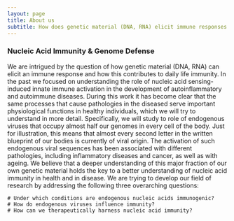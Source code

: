 ```yaml
---
layout: page
title: About us
subtitle: How does genetic material (DNA, RNA) elicit immune responses and the consequences for health and disease.
---
```


### Nucleic Acid Immunity & Genome Defense

We are intrigued by the question of how genetic material (DNA, RNA) can elicit an immune response and how this contributes to daily life immunity.  In the past we focused on understanding the role of nucleic acid sensing-induced innate immune activation in the development of autoinflammatory and autoimmune diseases. During this work it has become clear that the same processes that cause pathologies in the diseased serve important physiological functions in healthy individuals, which we will try to understand in more detail. Specifically, we will study to role of endogenous viruses that occupy almost half our genomes in every cell of the body. Just for illustration, this means that almost every second letter in the written blueprint of our bodies is currently of viral origin. The activation of such endogenous viral sequences has been associated with different pathologies, including inflammatory diseases and cancer, as well as with ageing. We believe that a deeper understanding of this major fraction of our own genetic material holds the key to a better understanding of nucleic acid immunity in health and in disease. We are trying to develop our field of research by addressing the following three overarching questions:

    # Under which conditions are endogenous nucleic acids immunogenic?
    # How do endogenous viruses influence immunity?
    # How can we therapeutically harness nucleic acid immunity?



